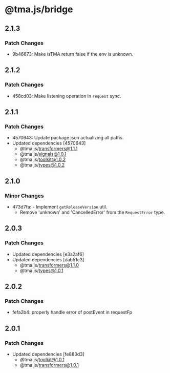 # @tma.js/bridge

## 2.1.3

### Patch Changes

- 9b46673: Make isTMA return false if the env is unknown.

## 2.1.2

### Patch Changes

- 458cd03: Make listening operation in `request` sync.

## 2.1.1

### Patch Changes

- 4570643: Update package.json actualizing all paths.
- Updated dependencies [4570643]
  - @tma.js/transformers@1.1.1
  - @tma.js/signals@1.0.1
  - @tma.js/toolkit@1.0.2
  - @tma.js/types@1.0.2

## 2.1.0

### Minor Changes

- 473d7fa: - Implement `getReleaseVersion` util.
  - Remove 'unknown' and 'CancelledError' from the `RequestError` type.

## 2.0.3

### Patch Changes

- Updated dependencies [e3a2af6]
- Updated dependencies [dab51c3]
  - @tma.js/transformers@1.1.0
  - @tma.js/types@1.0.1

## 2.0.2

### Patch Changes

- fefa2b4: properly handle error of postEvent in requestFp

## 2.0.1

### Patch Changes

- Updated dependencies [fe883d3]
  - @tma.js/toolkit@1.0.1
  - @tma.js/transformers@1.0.1
